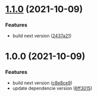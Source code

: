 # [1.1.0](https://github.com/JS-linker/semantic-demo/compare/v1.0.0...v1.1.0) (2021-10-09)


### Features

* build next version ([2437a21](https://github.com/JS-linker/semantic-demo/commit/2437a21a6d1f8dd93d4b4280eff396f294d6aa73))

# 1.0.0 (2021-10-09)


### Features

* build next version ([c8e8ce9](https://github.com/JS-linker/semantic-demo/commit/c8e8ce98ecbd5df53206c8ab0fc9a6bf56881b56))
* update dependencie version ([6ff3015](https://github.com/JS-linker/semantic-demo/commit/6ff3015924d9f5bfe5149ac5893def3ed4b078e1))
